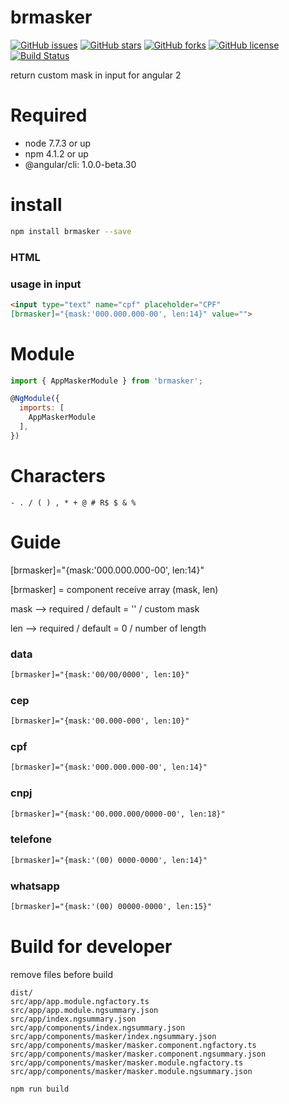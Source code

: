 # brmasker
[![GitHub issues](https://img.shields.io/github/issues/amarkes/masker.svg)](https://github.com/amarkes/masker/issues)
[![GitHub stars](https://img.shields.io/github/stars/amarkes/masker.svg)](https://github.com/amarkes/masker/stargazers)
[![GitHub forks](https://img.shields.io/github/forks/amarkes/masker.svg)](https://github.com/amarkes/masker/network)
[![GitHub license](https://img.shields.io/badge/license-MIT-blue.svg)](https://raw.githubusercontent.com/amarkes/masker/master/LICENSE)
[![Build Status](https://travis-ci.org/amarkes/masker.svg?branch=master)](https://travis-ci.org/amarkes/masker)

return custom mask in input for angular 2

# Required
- node 7.7.3 or up
- npm 4.1.2 or up
- @angular/cli: 1.0.0-beta.30

# install

```sh
npm install brmasker --save
```

### HTML

### usage in input

```html
<input type="text" name="cpf" placeholder="CPF" 
[brmasker]="{mask:'000.000.000-00', len:14}" value="">
```

# Module

```javascript
import { AppMaskerModule } from 'brmasker';

@NgModule({
  imports: [
    AppMaskerModule
  ],
})

```

# Characters


`- . / ( ) , * + @ # R$ $ & %`


# Guide

[brmasker]="{mask:'000.000.000-00', len:14}"

[brmasker] = component receive array (mask, len)

mask --> required / default = '' / custom mask

len --> required / default = 0 / number of length

### data
```html
[brmasker]="{mask:'00/00/0000', len:10}"
```
### cep
```html
[brmasker]="{mask:'00.000-000', len:10}"
```

### cpf
```html
[brmasker]="{mask:'000.000.000-00', len:14}"
```

### cnpj
```html
[brmasker]="{mask:'00.000.000/0000-00', len:18}"
```

### telefone
```html
[brmasker]="{mask:'(00) 0000-0000', len:14}"
```

### whatsapp
```html
[brmasker]="{mask:'(00) 00000-0000', len:15}"
```



# Build for developer
remove files before build
```file
dist/
src/app/app.module.ngfactory.ts
src/app/app.module.ngsummary.json
src/app/index.ngsummary.json
src/app/components/index.ngsummary.json
src/app/components/masker/index.ngsummary.json
src/app/components/masker/masker.component.ngfactory.ts
src/app/components/masker/masker.component.ngsummary.json
src/app/components/masker/masker.module.ngfactory.ts
src/app/components/masker/masker.module.ngsummary.json
```

```sh
npm run build
```
